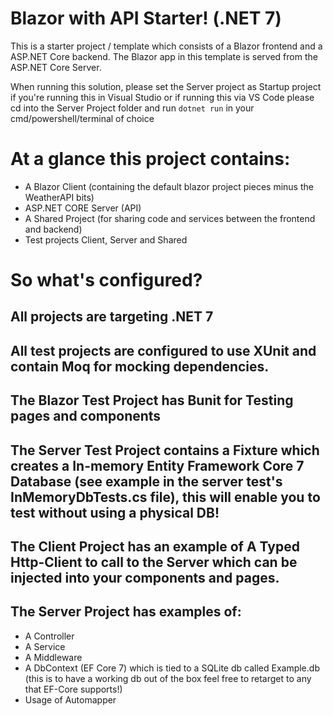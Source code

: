 # Blazor with API Starter! (.NET 7)
This is a starter project / template which consists of a Blazor frontend and a ASP.NET Core backend.
The Blazor app in this template is served from the ASP.NET Core Server.

When running this solution, please set the Server project as Startup project if you're running this in Visual Studio or if running this via VS Code please cd into the Server Project folder and run `dotnet run` in your cmd/powershell/terminal of choice

# At a glance this project contains:
- A Blazor Client (containing the default blazor project pieces minus the WeatherAPI bits)
- ASP.NET CORE Server (API)
- A Shared Project (for sharing code and services between the frontend and backend)
- Test projects Client, Server and Shared

# So what's configured?
## All projects are targeting .NET 7
## All test projects are configured to use XUnit and contain Moq for mocking dependencies.
## The Blazor Test Project has Bunit for Testing pages and components
## The Server Test Project contains a Fixture which creates a In-memory Entity Framework Core 7 Database (see example in the server test's InMemoryDbTests.cs file), this will enable you to test without using a physical DB!
## The Client Project has an example of A Typed Http-Client to call to the Server which can be injected into your components and pages.
## The Server Project has examples of:
- A Controller
- A Service
- A Middleware
- A DbContext (EF Core 7) which is tied to a SQLite db called Example.db (this is to have a working db out of the box feel free to retarget to any that EF-Core supports!)
- Usage of Automapper

